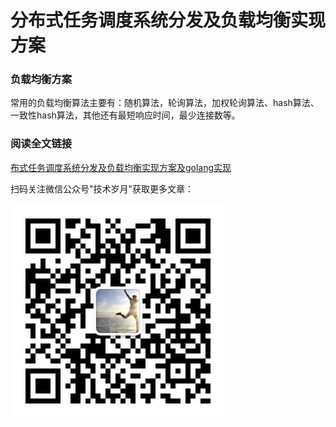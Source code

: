 # 分布式任务调度系统分发及负载均衡实现方案
### 负载均衡方案
常用的负载均衡算法主要有：随机算法，轮询算法，加权轮询算法、hash算法、一致性hash算法，其他还有最短响应时间，最少连接数等。

### 阅读全文链接
[布式任务调度系统分发及负载均衡实现方案及golang实现](https://mp.weixin.qq.com/s?__biz=MzIyMzMxNjYwNw==&mid=2247483723&idx=1&sn=a6c368be2b011de86b352f6239624ba5&chksm=e8215e5bdf56d74d2ed946e367ff9e4cbe4eb8f9c76b09d24b9383fd5c4b2c304ce8f5c6b9e4&token=1276119721&lang=zh_CN#rd)


扫码关注微信公众号"技术岁月"获取更多文章：

![技术岁月](https://raw.githubusercontent.com/skyhackvip/ratelimit/master/techyears.jpg)
